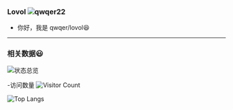 ### Lovol                         ![qwqer22](https://www.helloimg.com/i/2024/10/26/671c8a012ee19.jpg)                     
- 你好，我是 qwqer/lovol😆
 ---
### 相关数据😃
![状态总览](https://github-readme-stats.vercel.app/api?username=qwqer22&show_icons=true&theme=holi&locale=cn)

-访问数量
![Visitor Count](https://profile-counter.glitch.me/qwqer22/count.svg)

![Top Langs](https://github-readme-stats.vercel.app/api/top-langs/?username=qwqer22&layout=compact&theme=tokyonight)
